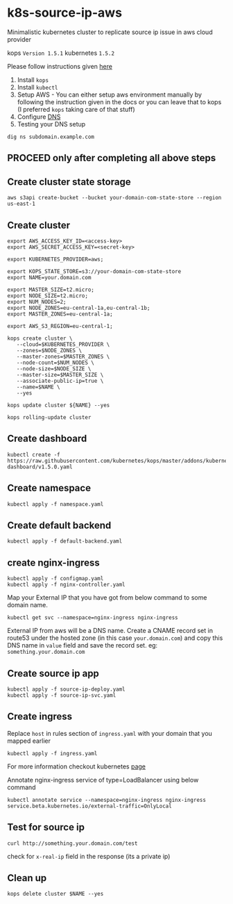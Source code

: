 # k8s-source-ip-aws
Minimalistic kubernetes cluster to replicate source ip issue in aws cloud provider

kops `Version 1.5.1`
kubernetes `1.5.2`

Please follow instructions given [here](https://github.com/kubernetes/kops/blob/master/docs/aws.md)

1. Install `kops`
2. Install `kubectl`
3. Setup AWS - You can either setup aws environment manually by following the instruction given in the docs or you can leave that to kops (I preferred `kops` taking care of that stuff)
4. Configure [DNS](https://github.com/kubernetes/kops/blob/master/docs/aws.md#configure-dns)
5. Testing your DNS setup
```
dig ns subdomain.example.com
```

## PROCEED only after completing all above steps

## Create cluster state storage
```
aws s3api create-bucket --bucket your-domain-com-state-store --region us-east-1
```
## Create cluster
```
export AWS_ACCESS_KEY_ID=<access-key>
export AWS_SECRET_ACCESS_KEY=<secret-key>

export KUBERNETES_PROVIDER=aws;

export KOPS_STATE_STORE=s3://your-domain-com-state-store
export NAME=your.domain.com

export MASTER_SIZE=t2.micro;
export NODE_SIZE=t2.micro;
export NUM_NODES=2;
export NODE_ZONES=eu-central-1a,eu-central-1b;
export MASTER_ZONES=eu-central-1a;

export AWS_S3_REGION=eu-central-1;

kops create cluster \
   --cloud=$KUBERNETES_PROVIDER \
   --zones=$NODE_ZONES \
   --master-zones=$MASTER_ZONES \
   --node-count=$NUM_NODES \
   --node-size=$NODE_SIZE \
   --master-size=$MASTER_SIZE \
   --associate-public-ip=true \
   --name=$NAME \
   --yes

kops update cluster ${NAME} --yes

kops rolling-update cluster
```

## Create dashboard
```
kubectl create -f https://raw.githubusercontent.com/kubernetes/kops/master/addons/kubernetes-dashboard/v1.5.0.yaml
```

## Create namespace

```
kubectl apply -f namespace.yaml
```

## Create default backend

```
kubectl apply -f default-backend.yaml
```

## create nginx-ingress

```
kubectl apply -f configmap.yaml
kubectl apply -f nginx-controller.yaml
```
Map your External IP that you have got from below command to some domain name.
```
kubectl get svc --namespace=nginx-ingress nginx-ingress
```
External IP from aws will be a DNS name. Create a CNAME record set in route53 under the hosted zone (in this case `your.domain.com`) and copy this DNS name in `value` field and save the record set.
eg: `something.your.domain.com`


## Create source ip app
```
kubectl apply -f source-ip-deploy.yaml
kubectl apply -f source-ip-svc.yaml

```
## Create ingress
Replace `host` in rules section of `ingress.yaml` with your domain that you mapped earlier

```
kubectl apply -f ingress.yaml
```

For more information checkout kubernetes [page](https://kubernetes.io/docs/tutorials/services/source-ip/)

Annotate nginx-ingress service of type=LoadBalancer using below command
```
kubectl annotate service --namespace=nginx-ingress nginx-ingress service.beta.kubernetes.io/external-traffic=OnlyLocal
```

## Test for source ip
 ```
 curl http://something.your.domain.com/test
 ```
 check for `x-real-ip` field in the response (its a private ip)


## Clean up
```
kops delete cluster $NAME --yes
```
